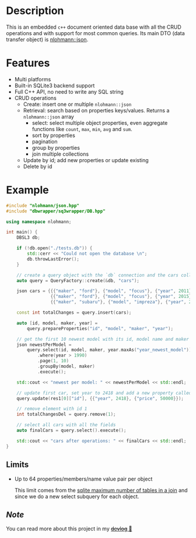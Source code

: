 # Description
This is an embedded `c++` document oriented data base with all the CRUD operations and with support for most common queries. Its main DTO (data transfer object) is [nlohmann::json](https://github.com/nlohmann/json).

# Features
- Multi platforms
- Built-in SQLite3 backend support
- Full C++ API, no need to write any SQL string
- CRUD operations
    - Create: insert one or multiple `nlohmann::json`
    - Retrieval: search based on properties keys/values. Returns a `nlohmann::json` array
        - select: select multiple object properties, even aggregate functions like `count`, `max`, `min`, `avg` and `sum`.
        - sort by properties
        - pagination
        - group by properties
        - join multiple collections
    - Update by id; add new properties or update existing
    - Delete by id

# Example
```c++
#include "nlohmann/json.hpp"
#include "dbwrapper/sq3wrapper/DB.hpp"

using namespace nlohmann;

int main() {
    DBSL3 db;

    if (!db.open("./tests.db")) {
        std::cerr << "Could not open the database \n";
        db.throwLastError();
    }

    // create a query object with the `db` connection and the cars collection
    auto query = QueryFactory::create(&db, "cars");

    json cars = {{{"maker", "ford"}, {"model", "focus"}, {"year", 2011}},
                 {{"maker", "ford"}, {"model", "focus"}, {"year", 2015}},
                 {{"maker", "subaru"}, {"model", "impreza"}, {"year", 2003}}};

    const int totalChanges = query.insert(cars);

    auto [id, model, maker, year] =
        query.prepareProperties("id", "model", "maker", "year");

    // get the first 10 newest model with its id, model name and maker name
    json newestPerModel =
        query.select(id, model, maker, year.maxAs("year_newest_model"))
            .where(year > 1990)
            .page(1, 10)
            .groupBy(model, maker)
            .execute();

    std::cout << "newest per model: " << newestPerModel << std::endl;

    // update first car, set year to 2418 and add a new property called price
    query.update(res1[0]["id"], {{"year", 2418}, {"price", 50000}});

    // remove element with id 1
    int totalChangesDel = query.remove(1);

    // select all cars with all the fields
    auto finalCars = query.select().execute();

    std::cout << "cars after operations: " << finalCars << std::endl;    
}
```

## Limits
- Up to 64 properties/members/name value pair per object
    
    This limit comes from the [sqlite maximum number of tables in a join](https://www.sqlite.org/limits.html#:~:text=Maximum%20Number%20Of%20Tables%20In%20A%20Join) and since we do a new select subquery for each object.

## *Note*
You can read more about this project in my [~~devlog~~ 🚧]()